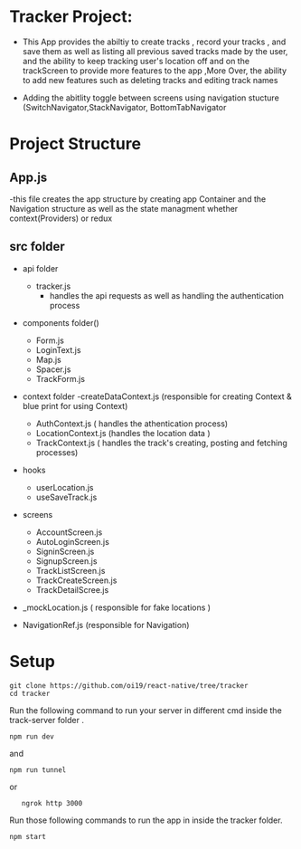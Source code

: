 # Tracker Project:
  
  - This App provides the abiltiy to create tracks , record your tracks , and save them  as well as listing all previous saved tracks made by the user,
    and the ability to keep tracking user's location off and on the trackScreen to provide more features to the app ,More Over, the ability to add new features
    such as deleting tracks and editing track names
    
  - Adding the abitlity toggle between screens using navigation stucture (SwitchNavigator,StackNavigator, BottomTabNavigator
  
  
  # Project Structure 
  
  ## App.js 
   -this file creates the app structure by creating app Container and the Navigation structure as well as the state managment whether context(Providers) or redux 
  
  
  ## src folder 
   - api folder
       - tracker.js 
          - handles the api requests as well as handling the authentication process 
            
   
   - components folder()
      - Form.js 
      - LoginText.js
      - Map.js
      - Spacer.js
      - TrackForm.js
   
   - context folder 
      -createDataContext.js (responsible for creating Context & blue print for using Context)
      - AuthContext.js ( handles the athentication process)
      - LocationContext.js (handles  the location data )
      - TrackContext.js ( handles the track's creating, posting and fetching processes)
   
   - hooks
      - userLocation.js
      - useSaveTrack.js
    
   - screens 
      - AccountScreen.js
      - AutoLoginScreen.js
      - SigninScreen.js
      - SignupScreen.js
      - TrackListScreen.js
      - TrackCreateScreen.js
      - TrackDetailScree.js
    
   - _mockLocation.js ( responsible for fake locations )
   - NavigationRef.js (responsible for Navigation)


# Setup
   ```shell script
git clone https://github.com/oi19/react-native/tree/tracker
cd tracker
```
Run the following command to run your server in  different cmd  inside the track-server folder .

```shell script
npm run dev
```
and
```shell script
npm run tunnel 
```

or
```shell script
   ngrok http 3000
  ```

Run those following commands to run the app in inside the tracker folder.

```shell script
npm start
```



         
      
